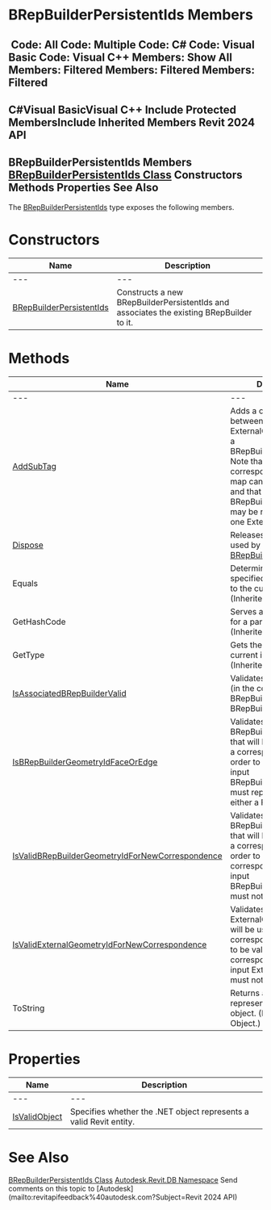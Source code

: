# BRepBuilderPersistentIds Members

﻿
 Code: All Code: Multiple Code: C# Code: Visual Basic Code: Visual C++  Members: Show All Members: Filtered Members: Filtered Members: Filtered   
---  
C#Visual BasicVisual C++
Include Protected MembersInclude Inherited Members
Revit 2024 API  
---  
BRepBuilderPersistentIds Members  
[BRepBuilderPersistentIds Class](c9dd5c21-1d35-9f12-ec28-553e699a6ee2.md "BRepBuilderPersistentIds Class") Constructors Methods Properties See Also  
---  
The [BRepBuilderPersistentIds](c9dd5c21-1d35-9f12-ec28-553e699a6ee2.md "BRepBuilderPersistentIds Class") type exposes the following members.
# Constructors
| Name | Description |
| --- | --- |
| --- | --- | --- |
| [BRepBuilderPersistentIds](657afa4a-9115-e65e-c69a-9571817478b5.md "BRepBuilderPersistentIds Constructor") | Constructs a new BRepBuilderPersistentIds and associates the existing BRepBuilder to it. |

# Methods
| Name | Description |
| --- | --- |
| --- | --- | --- |
| [AddSubTag](c8bf3c16-6864-8323-3c57-c132e9282473.md "AddSubTag Method") | Adds a correspondence between an ExternalGeometryId and a BRepBuilderGeometryId. Note that an existing correspondence in the map cannot be updated and that a particular BRepBuilderGeometryId may be related to at most one ExternalGeometryId. |
| [Dispose](73d61523-7280-b04d-480f-9ae04a9373af.md "Dispose Method") | Releases all resources used by the [BRepBuilderPersistentIds](c9dd5c21-1d35-9f12-ec28-553e699a6ee2.md "BRepBuilderPersistentIds Class") |
| Equals | Determines whether the specified Object is equal to the current Object. (Inherited from Object.) |
| GetHashCode | Serves as a hash function for a particular type.  (Inherited from Object.) |
| GetType | Gets the Type of the current instance. (Inherited from Object.) |
| [IsAssociatedBRepBuilderValid](817496ab-6542-91cf-247d-6455add3df09.md "IsAssociatedBRepBuilderValid Method") | Validates the associated (in the constructor) BRepBuilder for this BRepBuilderPersistentIds. |
| [IsBRepBuilderGeometryIdFaceOrEdge](22fae990-9618-4ea0-3fc7-775000c40a94.md "IsBRepBuilderGeometryIdFaceOrEdge Method") | Validates the input BRepBuilderGeometryId that will be used to create a correspondence. In order to be valid, the input BRepBuilderGeometryId must represent the ID of either a Face or an Edge. |
| [IsValidBRepBuilderGeometryIdForNewCorrespondence](1d7e2823-e05b-2519-a55b-1b3075744497.md "IsValidBRepBuilderGeometryIdForNewCorrespondence Method") | Validates the input BRepBuilderGeometryId that will be used to create a correspondence. In order to be valid, a correspondence for the input BRepBuilderGeometryId must not already exist. |
| [IsValidExternalGeometryIdForNewCorrespondence](634779e5-d3d2-c68c-ccc8-07731fe44486.md "IsValidExternalGeometryIdForNewCorrespondence Method") | Validates the input ExternalGeometryId that will be used to create a correspondence. In order to be valid, a correspondence for the input ExternalGeometryId must not already exist. |
| ToString | Returns a string that represents the current object. (Inherited from Object.) |

# Properties
| Name | Description |
| --- | --- |
| --- | --- | --- |
| [IsValidObject](e0360a5c-0c10-36fe-c53f-65ec6022a5e8.md "IsValidObject Property") | Specifies whether the .NET object represents a valid Revit entity. |

# See Also
[BRepBuilderPersistentIds Class](c9dd5c21-1d35-9f12-ec28-553e699a6ee2.md "BRepBuilderPersistentIds Class")
[Autodesk.Revit.DB Namespace](87546ba7-461b-c646-cbb1-2cb8f5bff8b2.md "Autodesk.Revit.DB Namespace")
Send comments on this topic to [Autodesk](mailto:revitapifeedback%40autodesk.com?Subject=Revit 2024 API)